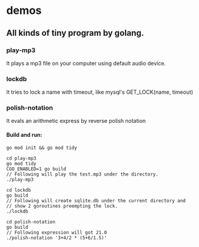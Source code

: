 # demos
## All kinds of tiny program by golang.
### play-mp3
It plays a mp3 file on your computer using default audio device.
### lockdb
It tries to lock a name with timeout, like mysql's GET_LOCK(name, timeout)
### polish-notation
It evals an arithmetic express by reverse polish notation
#### Build and run:
    go mod init && go mod tidy

    cd play-mp3
    go mod tidy
    CGO_ENABLED=1 go build
    // Following will play the test.mp3 under the directory.
    ./play-mp3

    cd lockdb
    go build
    // Following will create sqlite.db under the current directory and
    // show 2 goroutines preempting the lock.
    ./lockdb

    cd polish-notation
    go build
    // Following expression will got 21.0
    ./polish-notation '3+4/2 * (5+6/1.5)'
    
